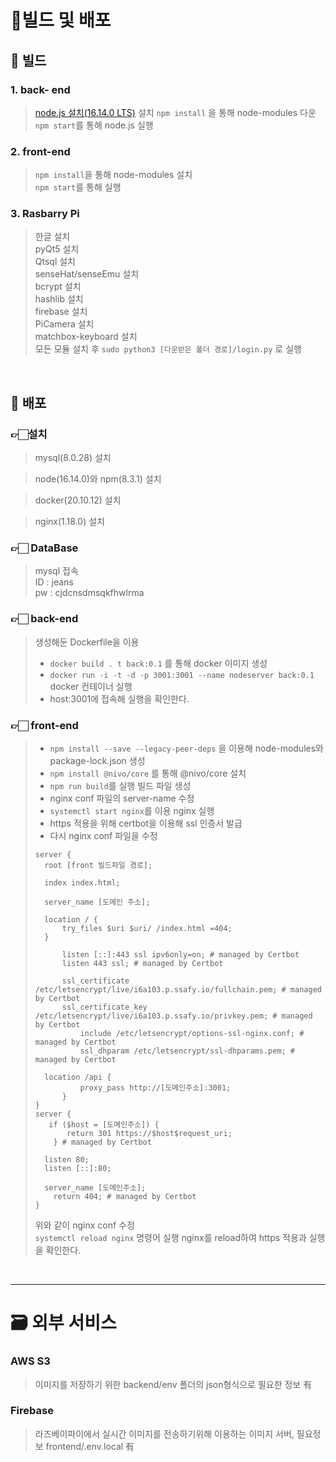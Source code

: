 # 🔧빌드 및 배포

## 🔨 빌드

### 1. back- end

> [node.js 설치(16.14.0 LTS)](https://nodejs.org/ko/)  설치
> `npm install` 을 통해 node-modules 다운  
> `npm start`를 통해 node.js 실행  

### 2. front-end

> `npm install`을 통해 node-modules 설치  
> `npm start`를 통해 실행  

### 3. Rasbarry Pi
 > 한글 설치  
 > pyQt5 설치  
 > Qtsql 설치  
 > senseHat/senseEmu 설치  
 > bcrypt  설치  
 > hashlib  설치   
 > firebase 설치   
 > PiCamera 설치  
 > matchbox-keyboard 설치  
 > 모든 모듈 설치 후 `sudo python3 [다운받은 폴더 경로]/login.py` 로 실행  
 
 </br>

## 💾 배포

### 👉🏻설치

> mysql(8.0.28) 설치

> node(16.14.0)와 npm(8.3.1) 설치

> docker(20.10.12) 설치

> nginx(1.18.0) 설치

### 👉🏻 DataBase

> mysql 접속  
> ID : jeans  
> pw : cjdcnsdmsqkfhwlrma  

### 👉🏻 back-end

> 생성해둔 Dockerfile을 이용
>
> - `docker build . t back:0.1` 를 통해 docker 이미지 생성
> - `docker run -i -t -d -p 3001:3001 --name nodeserver back:0.1` docker 컨테이너 실행
> - host:3001에 접속해 실행을 확인한다.

### 👉🏻 front-end

> - `npm install --save --legacy-peer-deps` 을 이용해 node-modules와 package-lock.json 생성
> - `npm install @nivo/core` 를 통해 @nivo/core 설치
> - `npm run build`를 실행 빌드 파일 생성
> - nginx conf 파일의 server-name 수정
> - `systemctl start nginx`를 이용 nginx 실행
> - https 적용을 위해 certbot을 이용해 ssl 인증서 발급
> - 다시 nginx conf 파일을 수정
>
> ```
> server {
> 	root [front 빌드파일 경로];
>
> 	index index.html;
>
> 	server_name [도메인 주소];
>
> 	location / {
> 		try_files $uri $uri/ /index.html =404;
> 	}
>
>     	listen [::]:443 ssl ipv6only=on; # managed by Certbot
>     	listen 443 ssl; # managed by Certbot
>
>     	ssl_certificate /etc/letsencrypt/live/i6a103.p.ssafy.io/fullchain.pem; # managed by Certbot
>     	ssl_certificate_key /etc/letsencrypt/live/i6a103.p.ssafy.io/privkey.pem; # managed by Certbot
>    		include /etc/letsencrypt/options-ssl-nginx.conf; # managed by Certbot
>    		ssl_dhparam /etc/letsencrypt/ssl-dhparams.pem; # managed by Certbot
>
> 	location /api {
>         	proxy_pass http://[도메인주소]:3001;
> 	    }
> }
> server {
>    if ($host = [도메인주소]) {
>        return 301 https://$host$request_uri;
>     } # managed by Certbot
>
> 	listen 80;
> 	listen [::]:80;
>
> 	server_name [도메인주소];
>     return 404; # managed by Certbot
> }
> ```
>
> 위와 같이 nginx conf 수정  
> `systemctl reload nginx` 명령어 실행 nginx를 reload하여 https 적용과 실행을 확인한다.


</br>

---

# 🗃 외부 서비스

### AWS S3

> 이미지를 저장하기 위한 backend/env 폴더의 json형식으로 필요한 정보 有

### Firebase

> 라즈베이파이에서 실시간 이미지를 전송하기위해 이용하는 이미지 서버, 필요정보 frontend/.env.local 有
